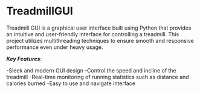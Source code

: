 # TreadmillGUI
Treadmill GUI is a graphical user interface built using Python that provides an intuitive and user-friendly interface for controlling a treadmill. This project utilizes multithreading techniques to ensure smooth and responsive performance even under heavy usage.

_**Key Features**:_

-Sleek and modern GUI design
-Control the speed and incline of the treadmill
-Real-time monitoring of running statistics such as distance and calories burned
-Easy to use and navigate interface
